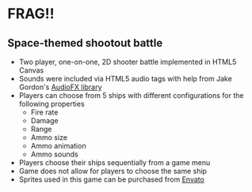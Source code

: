 # FRAG!!

Space-themed shootout battle
----------------------------

- Two player, one-on-one, 2D shooter battle implemented in HTML5 Canvas
- Sounds were included via HTML5 audio tags with help from Jake Gordon's [AudioFX library](https://github.com/jakesgordon/javascript-audio-fx)
- Players can choose from 5 ships with different configurations for the following properties
  - Fire rate
  - Damage
  - Range
  - Ammo size
  - Ammo animation
  - Ammo sounds
- Players choose their ships sequentially from a game menu
- Game does not allow for players to choose the same ship
- Sprites used in this game can be purchased from [Envato](http://market.envato.com/)
